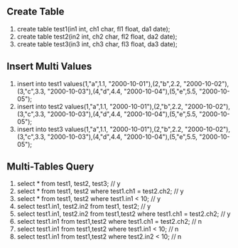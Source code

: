 ## Create Table
1. create table test1(in1 int, ch1 char, fl1 float, da1 date); 
2. create table test2(in2 int, ch2 char, fl2 float, da2 date); 
3. create table test3(in3 int, ch3 char, fl3 float, da3 date); 

## Insert Multi Values
1. insert into test1 values(1,"a",1.1, "2000-10-01"),(2,"b",2.2, "2000-10-02"),(3,"c",3.3, "2000-10-03"),(4,"d",4.4, "2000-10-04"),(5,"e",5.5, "2000-10-05");
2. insert into test2 values(1,"a",1.1, "2000-10-01"),(2,"b",2.2, "2000-10-02"),(3,"c",3.3, "2000-10-03"),(4,"d",4.4, "2000-10-04"),(5,"e",5.5, "2000-10-05");
3. insert into test3 values(1,"a",1.1, "2000-10-01"),(2,"b",2.2, "2000-10-02"),(3,"c",3.3, "2000-10-03"),(4,"d",4.4, "2000-10-04"),(5,"e",5.5, "2000-10-05");

## Multi-Tables Query
1. select * from test1, test2, test3;                               // y
2. select * from test1, test2 where test1.ch1 = test2.ch2;          // y
3. select * from test1, test2 where test1.in1 < 10;                 // y
4. select test1.in1, test2.in2 from test1, test2;                   // y
5. select test1.in1, test2.in2 from test1,test2 where test1.ch1 = test2.ch2;   // y
6. select test1.in1 from test1,test2 where test1.ch1 = test2.ch2;   // n
7. select test1.in1 from test1,test2 where test1.in1 < 10;          // n
8. select test1.in1 from test1,test2 where test2.in2 < 10;          // n    

